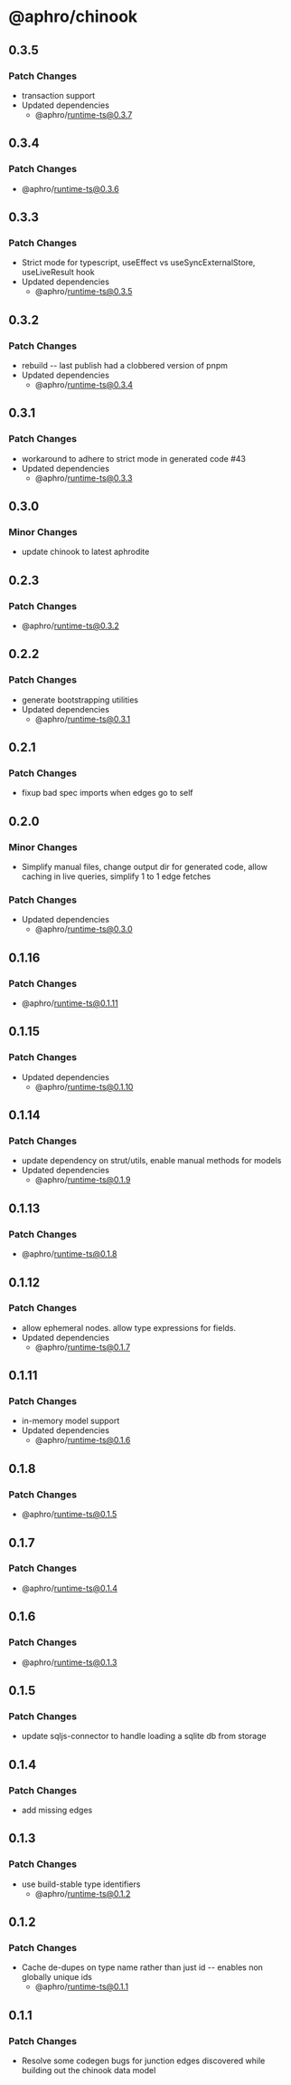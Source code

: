 # @aphro/chinook

## 0.3.5

### Patch Changes

- transaction support
- Updated dependencies
  - @aphro/runtime-ts@0.3.7

## 0.3.4

### Patch Changes

- @aphro/runtime-ts@0.3.6

## 0.3.3

### Patch Changes

- Strict mode for typescript, useEffect vs useSyncExternalStore, useLiveResult hook
- Updated dependencies
  - @aphro/runtime-ts@0.3.5

## 0.3.2

### Patch Changes

- rebuild -- last publish had a clobbered version of pnpm
- Updated dependencies
  - @aphro/runtime-ts@0.3.4

## 0.3.1

### Patch Changes

- workaround to adhere to strict mode in generated code #43
- Updated dependencies
  - @aphro/runtime-ts@0.3.3

## 0.3.0

### Minor Changes

- update chinook to latest aphrodite

## 0.2.3

### Patch Changes

- @aphro/runtime-ts@0.3.2

## 0.2.2

### Patch Changes

- generate bootstrapping utilities
- Updated dependencies
  - @aphro/runtime-ts@0.3.1

## 0.2.1

### Patch Changes

- fixup bad spec imports when edges go to self

## 0.2.0

### Minor Changes

- Simplify manual files, change output dir for generated code, allow caching in live queries, simplify 1 to 1 edge fetches

### Patch Changes

- Updated dependencies
  - @aphro/runtime-ts@0.3.0

## 0.1.16

### Patch Changes

- @aphro/runtime-ts@0.1.11

## 0.1.15

### Patch Changes

- Updated dependencies
  - @aphro/runtime-ts@0.1.10

## 0.1.14

### Patch Changes

- update dependency on strut/utils, enable manual methods for models
- Updated dependencies
  - @aphro/runtime-ts@0.1.9

## 0.1.13

### Patch Changes

- @aphro/runtime-ts@0.1.8

## 0.1.12

### Patch Changes

- allow ephemeral nodes. allow type expressions for fields.
- Updated dependencies
  - @aphro/runtime-ts@0.1.7

## 0.1.11

### Patch Changes

- in-memory model support
- Updated dependencies
  - @aphro/runtime-ts@0.1.6

## 0.1.8

### Patch Changes

- @aphro/runtime-ts@0.1.5

## 0.1.7

### Patch Changes

- @aphro/runtime-ts@0.1.4

## 0.1.6

### Patch Changes

- @aphro/runtime-ts@0.1.3

## 0.1.5

### Patch Changes

- update sqljs-connector to handle loading a sqlite db from storage

## 0.1.4

### Patch Changes

- add missing edges

## 0.1.3

### Patch Changes

- use build-stable type identifiers
  - @aphro/runtime-ts@0.1.2

## 0.1.2

### Patch Changes

- Cache de-dupes on type name rather than just id -- enables non globally unique ids
  - @aphro/runtime-ts@0.1.1

## 0.1.1

### Patch Changes

- Resolve some codegen bugs for junction edges discovered while building out the chinook data model
